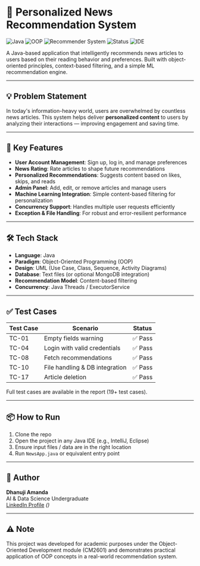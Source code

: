 # 📰 Personalized News Recommendation System

![Java](https://img.shields.io/badge/Java-ED8B00?style=for-the-badge&logo=java&logoColor=white)
![OOP](https://img.shields.io/badge/OOP-Principles-blueviolet?style=for-the-badge)
![Recommender System](https://img.shields.io/badge/Recommender-System-green?style=for-the-badge)
![Status](https://img.shields.io/badge/Status-Completed-brightgreen?style=for-the-badge)
![IDE](https://img.shields.io/badge/Built%20With-IntelliJ%20IDEA-orange?style=for-the-badge&logo=intellijidea)

A Java-based application that intelligently recommends news articles to users based on their reading behavior and preferences. Built with object-oriented principles, context-based filtering, and a simple ML recommendation engine.

---

## 💡 Problem Statement

In today's information-heavy world, users are overwhelmed by countless news articles. This system helps deliver **personalized content** to users by analyzing their interactions — improving engagement and saving time.

---

## 🚀 Key Features

- **User Account Management**: Sign up, log in, and manage preferences
- **News Rating**: Rate articles to shape future recommendations
- **Personalized Recommendations**: Suggests content based on likes, skips, and reads
- **Admin Panel**: Add, edit, or remove articles and manage users
- **Machine Learning Integration**: Simple content-based filtering for personalization
- **Concurrency Support**: Handles multiple user requests efficiently
- **Exception & File Handling**: For robust and error-resilient performance

---

## 🛠 Tech Stack

- **Language**: Java  
- **Paradigm**: Object-Oriented Programming (OOP)  
- **Design**: UML (Use Case, Class, Sequence, Activity Diagrams)  
- **Database**: Text files (or optional MongoDB integration)  
- **Recommendation Model**: Content-based filtering  
- **Concurrency**: Java Threads / ExecutorService  

---

## ✅ Test Cases

| Test Case | Scenario | Status |
|----------|-----------|--------|
| TC-01 | Empty fields warning | ✅ Pass |
| TC-04 | Login with valid credentials | ✅ Pass |
| TC-08 | Fetch recommendations | ✅ Pass |
| TC-10 | File handling & DB integration | ✅ Pass |
| TC-17 | Article deletion | ✅ Pass |

Full test cases are available in the report (19+ test cases).

---

## 📦 How to Run

1. Clone the repo  
2. Open the project in any Java IDE (e.g., IntelliJ, Eclipse)  
3. Ensure input files / data are in the right location  
4. Run `NewsApp.java` or equivalent entry point

---

## 👤 Author

**Dhanuji Amanda**  
AI & Data Science Undergraduate  
[LinkedIn Profile](#) *()*

---

## ⚠️ Note

This project was developed for academic purposes under the Object-Oriented Development module (CM2601) and demonstrates practical application of OOP concepts in a real-world recommendation system.
